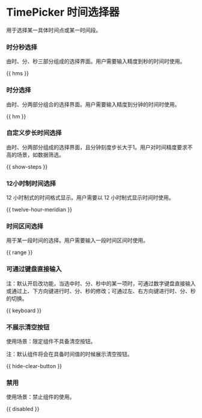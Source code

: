 # TimePicker 时间选择器

用于选择某一具体时间点或某一时间段。

### 时分秒选择

由时、分、秒三部分组成的选择界面。用户需要输入精度到秒的时间时使用。

{{ hms }}

### 时分选择  

由时、分两部分组合的选择界面。用户需要输入精度到分钟的时间时使用。

{{ hm }}

### 自定义步长时间选择

由时、分两部分组成的选择界面，且分钟刻度步长大于1。用户对时间精度要求不高的场景，如数据筛选。

{{ show-steps }}

### 12小时制时间选择

12 小时制式的时间格式显示。用户需要以 12 小时制式显示时间时使用。

{{ twelve-hour-meridian }}

### 时间区间选择

用于某一段时间的选择。用户需要输入一段时间区间时使用。

{{ range }}

### 可通过键盘直接输入

注：默认开启改功能，当选中时、分、秒中的某一项时，可通过数字键盘直接输入或通过上、下方向键进行时、分、秒的修改；可通过左、右方向键进行时、分、秒的切换。

{{ keyboard }}

### 不展示清空按钮

使用场景：限定组件不具备清空按钮。

注：默认组件将会在具备时间值的时候展示清空按钮。

{{ hide-clear-button }}

### 禁用

使用场景：禁止组件的使用。

{{ disabled }}
